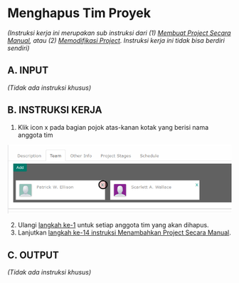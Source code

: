 # Menghapus Tim Proyek

*(Instruksi kerja ini merupakan sub instruksi dari (1) [Membuat Project Secara Manual](./membuat.md), atau (2) [Memodifikasi Project](./modifikasi.md). Instruksi kerja ini tidak bisa berdiri sendiri)*

## A. INPUT

*(Tidak ada instruksi khusus)*

## B. INSTRUKSI KERJA

1. <a name="l1">Klik</a> icon x pada bagian pojok atas-kanan kotak yang berisi nama anggota tim

![](../../img/project/hapus-tim.png)

2. Ulangi [langkah ke-1](#l1) untuk setiap anggota tim yang akan dihapus.
3. Lanjutkan [langkah ke-14 instruksi Menambahkan Project Secara Manual](./membuat-manual.md#l14).

## C. OUTPUT

*(Tidak ada instruksi khusus)*
